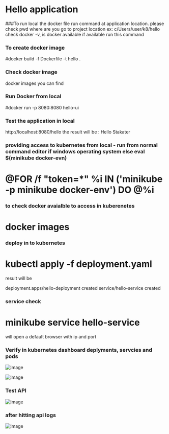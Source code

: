 # Hello application
###To run local the docker file
run command at application location. please check pwd where are you
go to project location
ex: c/Users/user/k8/hello
check docker -v, is docker available
if available run this command
### To create docker image
#docker build -f Dockerfile -t hello .

### Check docker image
docker images
you can find

### Run Docker from local
#docker run -p 8080:8080 hello-ui

### Test the application in local
http://localhost:8080/hello
the result will be : Hello Stakater

### providing access to kubernetes from local - run from normal command editor if windows operating system else eval $(minikube docker-evn)
# @FOR /f "token=*" %i IN ('minikube -p minikube docker-env') DO @%i

### to check docker avaialble to access in kuberenetes 
# docker images
### deploy in to kubernetes
# kubectl apply -f deployment.yaml

result will be

deployment.apps/hello-deployment created
service/hello-service created

### service check
# minikube service hello-service
will open a default browser with ip and port 

### Verify in kubernetes dashboard deplyments, servcies and pods
![image](https://user-images.githubusercontent.com/22048283/120287272-bdedbd00-c2dc-11eb-9b97-d9e05a97e7ec.png)

![image](https://user-images.githubusercontent.com/22048283/120287381-d5c54100-c2dc-11eb-80f5-6db6cc52af47.png)

### Test API
![image](https://user-images.githubusercontent.com/22048283/120287663-158c2880-c2dd-11eb-9fdd-35708ec49da7.png)

### after hitting api logs
![image](https://user-images.githubusercontent.com/22048283/120287597-01e0c200-c2dd-11eb-93d4-6b679bbaee2f.png)
